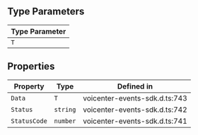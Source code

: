 ## Type Parameters

| Type Parameter |
| ------ |
| `T` |

## Properties

| Property | Type | Defined in |
| ------ | ------ | ------ |
| `Data` | `T` | voicenter-events-sdk.d.ts:743 |
| `Status` | `string` | voicenter-events-sdk.d.ts:742 |
| `StatusCode` | `number` | voicenter-events-sdk.d.ts:741 |
